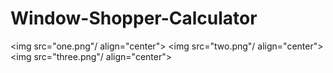 # Window-Shopper-Calculator

<img src="one.png"/ align="center">
<img src="two.png"/ align="center">
<img src="three.png"/ align="center">
